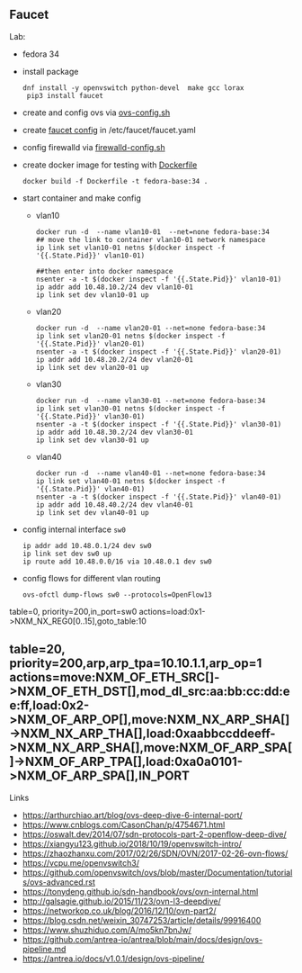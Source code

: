 Faucet
---
Lab:
- fedora 34
- install package
  ```
  dnf install -y openvswitch python-devel  make gcc lorax
   pip3 install faucet
   ```
- create and config ovs via [ovs-config.sh](./ovs-config.sh)

- create [faucet config](./faucet.yaml) in /etc/faucet/faucet.yaml

- config firewalld via [firewalld-config.sh](./firewalld-config.sh)

- create docker image for testing  with [Dockerfile](./Dockerfile)
  ```
  docker build -f Dockerfile -t fedora-base:34 .
  ```

- start container and make config
  - vlan10
    ```
    docker run -d  --name vlan10-01  --net=none fedora-base:34
    ## move the link to container vlan10-01 network namespace
    ip link set vlan10-01 netns $(docker inspect -f '{{.State.Pid}}' vlan10-01) 
    
    ##then enter into docker namespace
    nsenter -a -t $(docker inspect -f '{{.State.Pid}}' vlan10-01)
    ip addr add 10.48.10.2/24 dev vlan10-01
    ip link set dev vlan10-01 up
    ```
  - vlan20
    ```
    docker run -d  --name vlan20-01 --net=none fedora-base:34
    ip link set vlan20-01 netns $(docker inspect -f '{{.State.Pid}}' vlan20-01)
    nsenter -a -t $(docker inspect -f '{{.State.Pid}}' vlan20-01)
    ip addr add 10.48.20.2/24 dev vlan20-01
    ip link set dev vlan20-01 up

    ```
  - vlan30
    ```
    docker run -d  --name vlan30-01 --net=none fedora-base:34
    ip link set vlan30-01 netns $(docker inspect -f '{{.State.Pid}}' vlan30-01)
    nsenter -a -t $(docker inspect -f '{{.State.Pid}}' vlan30-01)
    ip addr add 10.48.30.2/24 dev vlan30-01
    ip link set dev vlan30-01 up

    ```
  - vlan40
    ```
    docker run -d  --name vlan40-01 --net=none fedora-base:34
    ip link set vlan40-01 netns $(docker inspect -f '{{.State.Pid}}' vlan40-01)
    nsenter -a -t $(docker inspect -f '{{.State.Pid}}' vlan40-01)
    ip addr add 10.48.40.2/24 dev vlan40-01
    ip link set dev vlan40-01 up

    ```
- config internal interface `sw0`
  ```
  ip addr add 10.48.0.1/24 dev sw0
  ip link set dev sw0 up
  ip route add 10.48.0.0/16 via 10.48.0.1 dev sw0
  ```
- config flows for different vlan routing
  ```
  ovs-ofctl dump-flows sw0 --protocols=OpenFlow13
  ```


table=0, priority=200,in_port=sw0 actions=load:0x1->NXM_NX_REG0[0..15],goto_table:10

table=20, priority=200,arp,arp_tpa=10.10.1.1,arp_op=1 actions=move:NXM_OF_ETH_SRC[]->NXM_OF_ETH_DST[],mod_dl_src:aa:bb:cc:dd:ee:ff,load:0x2->NXM_OF_ARP_OP[],move:NXM_NX_ARP_SHA[]->NXM_NX_ARP_THA[],load:0xaabbccddeeff->NXM_NX_ARP_SHA[],move:NXM_OF_ARP_SPA[]->NXM_OF_ARP_TPA[],load:0xa0a0101->NXM_OF_ARP_SPA[],IN_PORT
---
Links

- https://arthurchiao.art/blog/ovs-deep-dive-6-internal-port/
- https://www.cnblogs.com/CasonChan/p/4754671.html
- https://oswalt.dev/2014/07/sdn-protocols-part-2-openflow-deep-dive/
- https://xiangyu123.github.io/2018/10/19/openvswitch-intro/
- https://zhaozhanxu.com/2017/02/26/SDN/OVN/2017-02-26-ovn-flows/
- https://vcpu.me/openvswitch3/
- https://github.com/openvswitch/ovs/blob/master/Documentation/tutorials/ovs-advanced.rst
- https://tonydeng.github.io/sdn-handbook/ovs/ovn-internal.html
- http://galsagie.github.io/2015/11/23/ovn-l3-deepdive/
- https://networkop.co.uk/blog/2016/12/10/ovn-part2/
- https://blog.csdn.net/weixin_30747253/article/details/99916400
- https://www.shuzhiduo.com/A/mo5kn7bnJw/
- https://github.com/antrea-io/antrea/blob/main/docs/design/ovs-pipeline.md
-  https://antrea.io/docs/v1.0.1/design/ovs-pipeline/